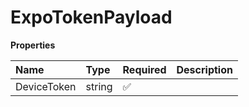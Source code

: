 # ExpoTokenPayload

**Properties**

| Name        | Type   | Required | Description |
| :---------- | :----- | :------- | :---------- |
| DeviceToken | string | ✅       |             |
